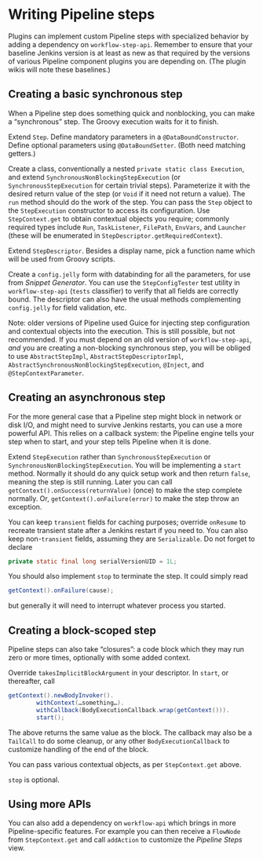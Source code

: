 # Writing Pipeline steps

Plugins can implement custom Pipeline steps with specialized behavior by adding a dependency on `workflow-step-api`.
Remember to ensure that your baseline Jenkins version is at least as new as that required by the versions of various Pipeline component plugins you are depending on.
(The plugin wikis will note these baselines.)

## Creating a basic synchronous step

When a Pipeline step does something quick and nonblocking, you can make a “synchronous” step.
The Groovy execution waits for it to finish.

Extend `Step`.
Define mandatory parameters in a `@DataBoundConstructor`.
Define optional parameters using `@DataBoundSetter`.
(Both need matching getters.)

Create a class, conventionally a nested `private static class Execution`, and extend `SynchronousNonBlockingStepExecution` (or `SynchronousStepExecution` for certain trivial steps).
Parameterize it with the desired return value of the step (or `Void` if it need not return a value).
The `run` method should do the work of the step.
You can pass the `Step` object to the `StepExecution` constructor to access its configuration.
Use `StepContext.get` to obtain contextual objects you require;
commonly required types include `Run`, `TaskListener`, `FilePath`, `EnvVars`, and `Launcher`
(these will be enumerated in `StepDescriptor.getRequiredContext`).

Extend `StepDescriptor`.
Besides a display name, pick a function name which will be used from Groovy scripts.

Create a `config.jelly` form with databinding for all the parameters, for use from _Snippet Generator_.
You can use the `StepConfigTester` test utility in `workflow-step-api` (`tests` classifier) to verify that all fields are correctly bound.
The descriptor can also have the usual methods complementing `config.jelly` for field validation, etc.

Note: older versions of Pipeline used Guice for injecting step configuration and contextual objects into the execution.
This is still possible, but not recommended.
If you must depend on an old version of `workflow-step-api`,
*and* you are creating a non-blocking synchronous step, you will be obliged to use `AbstractStepImpl`, `AbstractStepDescriptorImpl`, `AbstractSynchronousNonBlockingStepExecution`, `@Inject`, and `@StepContextParameter`.

## Creating an asynchronous step

For the more general case that a Pipeline step might block in network or disk I/O, and might need to survive Jenkins restarts, you can use a more powerful API.
This relies on a callback system: the Pipeline engine tells your step when to start, and your step tells Pipeline when it is done.

Extend `StepExecution` rather than `SynchronousStepExecution` or `SynchronousNonBlockingStepExecution`.
You will be implementing a `start` method.
Normally it should do any quick setup work and then return `false`, meaning the step is still running.
Later you can call `getContext().onSuccess(returnValue)` (once) to make the step complete normally.
Or, `getContext().onFailure(error)` to make the step throw an exception.

You can keep `transient` fields for caching purposes; override `onResume` to recreate transient state after a Jenkins restart if you need to.
You can also keep non-`transient` fields, assuming they are `Serializable`.
Do not forget to declare

```java
private static final long serialVersionUID = 1L;
```

You should also implement `stop` to terminate the step.
It could simply read

```java
getContext().onFailure(cause);
```

but generally it will need to interrupt whatever process you started.

## Creating a block-scoped step

Pipeline steps can also take “closures”: a code block which they may run zero or more times, optionally with some added context.

Override `takesImplicitBlockArgument` in your descriptor.
In `start`, or thereafter, call

```java
getContext().newBodyInvoker().
        withContext(…something…).
        withCallback(BodyExecutionCallback.wrap(getContext())).
        start();
```

The above returns the same value as the block.
The callback may also be a `TailCall` to do some cleanup,
or any other `BodyExecutionCallback` to customize handling of the end of the block.

You can pass various contextual objects, as per `StepContext.get` above.

`stop` is optional.

## Using more APIs

You can also add a dependency on `workflow-api` which brings in more Pipeline-specific features.
For example you can then receive a `FlowNode` from `StepContext.get` and call `addAction` to customize the _Pipeline Steps_ view.
